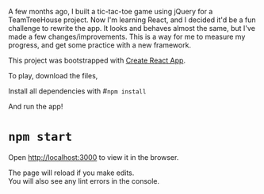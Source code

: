 A few months ago, I built a tic-tac-toe game using jQuery for a TeamTreeHouse project.
Now I'm learning React, and I decided it'd be a fun challenge to rewrite the app.
It looks and behaves almost the same, but I've made a few changes/improvements.
This is a way for me to measure my progress, and get some practice with a new framework.

This project was bootstrapped with [Create React App](https://github.com/facebookincubator/create-react-app).

To play, download the files,<br>

Install all dependencies with
#`npm install`<br>

And run the app!<br>
# `npm start`

Open [http://localhost:3000](http://localhost:3000) to view it in the browser.

The page will reload if you make edits.<br>
You will also see any lint errors in the console.

